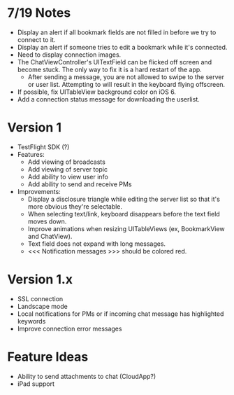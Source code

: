 # 7/19 Notes
* Display an alert if all bookmark fields are not filled in before we try to connect to it.
* Display an alert if someone tries to edit a bookmark while it's connected.
* Need to display connection images.
* The ChatViewController's UITextField can be flicked off screen and become stuck. The only way to fix it is a hard restart of the app.
    * After sending a message, you are not allowed to swipe to the server or user list. Attempting to will result in the keyboard flying offscreen.
* If possible, fix UITableView background color on iOS 6.
* Add a connection status message for downloading the userlist.

# Version 1
* TestFlight SDK (?)
* Features:
    * Add viewing of broadcasts
    * Add viewing of server topic
    * Add ability to view user info
    * Add ability to send and receive PMs
* Improvements:
   * Display a disclosure triangle while editing the server list so that it's more obvious they're selectable.
   * When selecting text/link, keyboard disappears before the text field moves down.
   * Improve animations when resizing UITableViews (ex, BookmarkView and ChatView).
   * Text field does not expand with long messages.
   * <<< Notification messages >>> should be colored red.

# Version 1.x
* SSL connection
* Landscape mode
* Local notifications for PMs or if incoming chat message has highlighted keywords
* Improve connection error messages

# Feature Ideas
* Ability to send attachments to chat (CloudApp?)
* iPad support